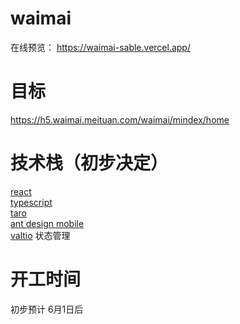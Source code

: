 # waimai

在线预览： https://waimai-sable.vercel.app/


# 目标

https://h5.waimai.meituan.com/waimai/mindex/home


# 技术栈（初步决定）
 
[react][1]    
[typescript][2]     
[taro][3]   
[ant design mobile][5]     
[valtio][4]  状态管理     
 
[1]: https://reactjs.org/
[2]: https://www.typescriptlang.org/
[3]: https://taro-docs.jd.com/
[4]: https://valtio.pmnd.rs/
[5]: https://mobile.ant.design/zh




# 开工时间

初步预计 6月1日后

